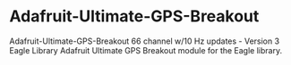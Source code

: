 # Adafruit-Ultimate-GPS-Breakout
 Adafruit-Ultimate-GPS-Breakout 66 channel w/10 Hz updates - Version 3 Eagle Library
Adafruit Ultimate GPS Breakout module for the Eagle library.
